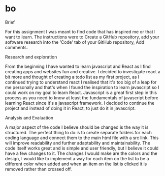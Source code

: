 # bo
 Brief 

 For this assignment I was meant to find code that has inspired me or that I want to learn. The instructions were to Create a GitHub repository, add your software research into the 'Code' tab of your GitHub repository, Add comments.  

 Research and exploration 

 From the beginning I have wanted to learn javascript and React as I find creating apps and websites fun and creative. I decided to investigate react a bit more and thought of creating a todo list as my first project, as I continued trying to understand react I realised that it's too big of a leap for me personally and that's when I found the inspiration to learn javascript so I could work on my goal to learn React. Javascript is a great first step in this process as you need to know at least the fundamentals of javascript before learning React since it's a javascript framework. I decided to continue the project and instead of doing it in React, to just do it in javascript.

 Analysis and Evaluation 

A major aspect of the code I believe should be changed is the way it is structured. The perfect thing to do is to create separate folders for each coding language and connect them to the main html file with a src link. This will improve readability and further adaptability and maintainability. The code itself works great and is simple and user friendly, but I believe it could have a few changes to it. The changes I would make are the colors and the design, I would like to implement a way for each item on the list to be a different color when added and when an item on the list is clicked it is removed rather than crossed off.  